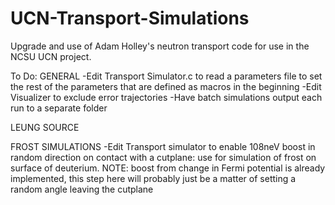 # UCN-Transport-Simulations
Upgrade and use of Adam Holley's neutron transport code for use in the NCSU UCN project.

To Do:
GENERAL
  -Edit Transport Simulator.c to read a parameters file to set the rest of the parameters that are defined as macros in the beginning
  -Edit Visualizer to exclude error trajectories
  -Have batch simulations output each run to a separate folder
  
LEUNG SOURCE     
  
FROST SIMULATIONS
  -Edit Transport simulator to enable 108neV boost in random direction on contact with a cutplane: use for simulation of frost on surface of deuterium. NOTE: boost from change in Fermi potential is already implemented, this step here will probably just be a matter of setting a random angle leaving the cutplane
